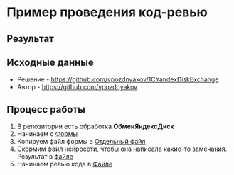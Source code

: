 # Пример проведения код-ревью

## Результат

## Исходные данные

- Решение - <https://github.com/vpozdnyakov/1CYandexDiskExchange>
- Автор - <https://github.com/vpozdnyakov>

## Процесс работы

1. В репозитории есть обработка **ОбменЯндексДиск**
2. Начинаем с [Формы](https://github.com/vpozdnyakov/1CYandexDiskExchange/blob/master/YandexDiskExchangeXML/DataProcessors/ОбменЯндексДиск/Forms/Форма/Ext/Form/Module.bsl)
3. Копируем файл формы в [Отдельный файл](src/form_raw.bsl)
4. Скормим файл нейросети, чтобы она написала какие-то замечания.
Результат в [файле](form_review_by_khoj.md)
5. Начинаем ревью кода в [Файле](form_review.bsl)

